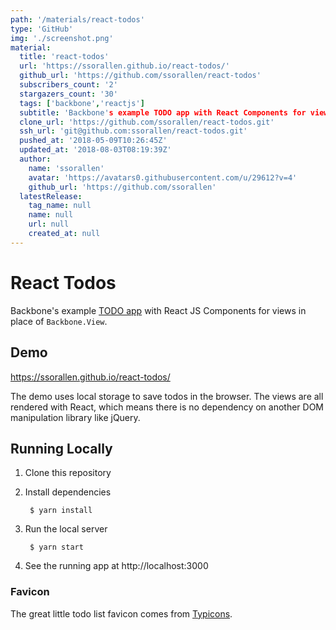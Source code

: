 ```yaml
---
path: '/materials/react-todos'
type: 'GitHub'
img: './screenshot.png'
material:
  title: 'react-todos'
  url: 'https://ssorallen.github.io/react-todos/'
  github_url: 'https://github.com/ssorallen/react-todos'
  subscribers_count: '2'
  stargazers_count: '30'
  tags: ['backbone','reactjs']
  subtitle: 'Backbone's example TODO app with React Components for views'
  clone_url: 'https://github.com/ssorallen/react-todos.git'
  ssh_url: 'git@github.com:ssorallen/react-todos.git'
  pushed_at: '2018-05-09T10:26:45Z'
  updated_at: '2018-08-03T08:19:39Z'
  author:
    name: 'ssorallen'
    avatar: 'https://avatars0.githubusercontent.com/u/29612?v=4'
    github_url: 'https://github.com/ssorallen'
  latestRelease:
    tag_name: null
    name: null
    url: null
    created_at: null
---
```

# React Todos

Backbone's example [TODO app](http://backbonejs.org/docs/todos.html) with React JS
Components for views in place of `Backbone.View`.

## Demo

https://ssorallen.github.io/react-todos/

The demo uses local storage to save todos in the browser. The views are all rendered
with React, which means there is no dependency on another DOM manipulation library
like jQuery.

## Running Locally

1. Clone this repository
2. Install dependencies

        $ yarn install
3. Run the local server

        $ yarn start
4. See the running app at http://localhost:3000

### Favicon

The great little todo list favicon comes from [Typicons](http://typicons.com/).
